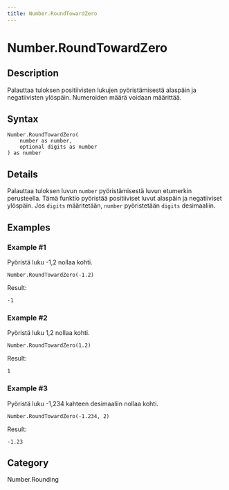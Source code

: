 ```yaml
---
title: Number.RoundTowardZero
---
```


# Number.RoundTowardZero


## Description

Palauttaa tuloksen positiivisten lukujen pyöristämisestä alaspäin ja negatiivisten ylöspäin. Numeroiden määrä voidaan määrittää.


## Syntax

```powerquery
Number.RoundTowardZero(
    number as number,
    optional digits as number
) as number
```


## Details

Palauttaa tuloksen luvun <code>number</code> pyöristämisestä luvun etumerkin perusteella. Tämä funktio pyöristää positiiviset luvut alaspäin ja negatiiviset ylöspäin.    Jos <code>digits</code> määritetään, <code>number</code> pyöristetään <code>digits</code> desimaaliin.  


## Examples

### Example #1 
Pyöristä luku -1,2 nollaa kohti.
```powerquery
Number.RoundTowardZero(-1.2)
```

Result: 
```powerquery
-1
```


### Example #2 
Pyöristä luku 1,2 nollaa kohti.
```powerquery
Number.RoundTowardZero(1.2)
```

Result: 
```powerquery
1
```


### Example #3 
Pyöristä luku -1,234 kahteen desimaaliin nollaa kohti.
```powerquery
Number.RoundTowardZero(-1.234, 2)
```

Result: 
```powerquery
-1.23
```




## Category
Number.Rounding
